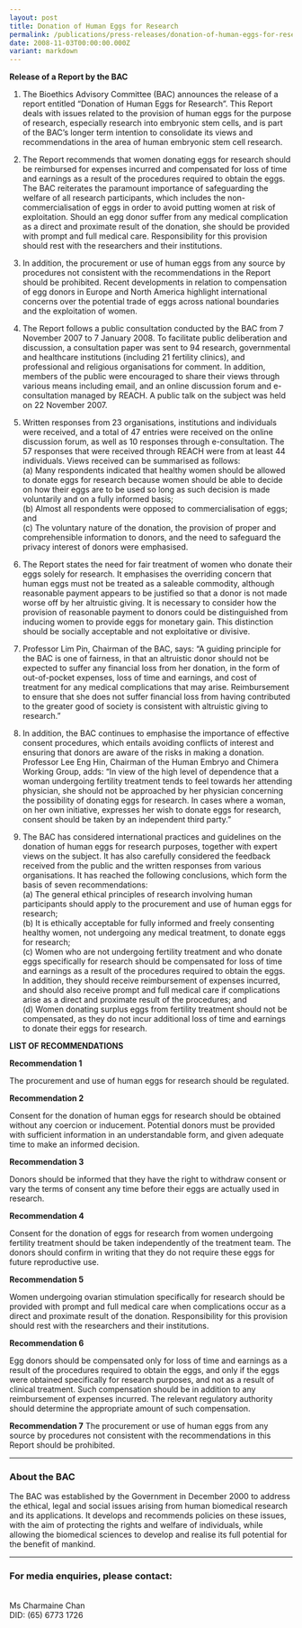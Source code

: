 ```yaml
---
layout: post
title: Donation of Human Eggs for Research
permalink: /publications/press-releases/donation-of-human-eggs-for-research/
date: 2008-11-03T00:00:00.000Z
variant: markdown
---
```

**Release of a Report by the BAC**

1. The Bioethics Advisory Committee (BAC) announces the release of a report entitled “Donation of Human Eggs for Research”. This Report deals with issues related to the provision of human eggs for the purpose of research, especially research into embryonic stem cells, and is part of the BAC’s longer term intention to consolidate its views and recommendations in the area of human embryonic stem cell research.

2. The Report recommends that women donating eggs for research should be reimbursed for expenses incurred and compensated for loss of time and earnings as a result of the procedures required to obtain the eggs. The BAC reiterates the paramount importance of safeguarding the welfare of all research participants, which includes the non-commercialisation of eggs in order to avoid putting women at risk of exploitation. Should an egg donor suffer from any medical complication as a direct and proximate result of the donation, she should be provided with prompt and full medical care. Responsibility for this provision should rest with the researchers and their institutions.

3. In addition, the procurement or use of human eggs from any source by procedures not consistent with the recommendations in the Report should be prohibited. Recent developments in relation to compensation of egg donors in Europe and North America highlight international concerns over the potential trade of eggs across national boundaries and the exploitation of women.

4. The Report follows a public consultation conducted by the BAC from 7 November 2007 to 7 January 2008. To facilitate public deliberation and discussion, a consultation paper was sent to 94 research, governmental and healthcare institutions (including 21 fertility clinics), and professional and religious organisations for comment. In addition, members of the public were encouraged to share their views through various means including email, and an online discussion forum and e-consultation managed by REACH. A public talk on the subject was held on 22 November 2007. 

5. Written responses from 23 organisations, institutions and individuals were received, and a total of 47 entries were received on the online discussion forum, as well as 10 responses through e-consultation. The 57 responses that were received through REACH were from at least 44 individuals. Views received can be summarised as follows:
<br>(a) Many respondents indicated that healthy women should be allowed to donate eggs for research because women should be able to decide on how their eggs are to be used so long as such decision is made voluntarily and on a fully informed basis;
<br>(b) Almost all respondents were opposed to commercialisation of eggs; and
<br>(c) The voluntary nature of the donation, the provision of proper and comprehensible information to donors, and the need to safeguard the privacy interest of donors were emphasised.

6. The Report states the need for fair treatment of women who donate their eggs solely for research. It emphasises the overriding concern that human eggs must not be treated as a saleable commodity, although reasonable payment appears to be justified so that a donor is not made worse off by her altruistic giving. It is necessary to consider how the provision of reasonable payment to donors could be distinguished from inducing women to provide eggs for monetary gain. This distinction should be socially acceptable and not exploitative or divisive.

7. Professor Lim Pin, Chairman of the BAC, says: “A guiding principle for the BAC is one of fairness, in that an altruistic donor should not be expected to suffer any financial loss from her donation, in the form of out-of-pocket expenses, loss of time and earnings, and cost of treatment for any medical complications that may arise. Reimbursement to ensure that she does not suffer financial loss from having contributed to the greater good of society is consistent with altruistic giving to research.”
 
8. In addition, the BAC continues to emphasise the importance of effective consent procedures, which entails avoiding conflicts of interest and ensuring that donors are aware of the risks in making a donation. Professor Lee Eng Hin, Chairman of the Human Embryo and Chimera Working Group, adds: “In view of the high level of dependence that a woman undergoing fertility treatment tends to feel towards her attending physician, she should not be approached by her physician concerning the possibility of donating eggs for research. In cases where a woman, on her own initiative, expresses her wish to donate eggs for research, consent should be taken by an independent third party.”

9. The BAC has considered international practices and guidelines on the donation of human eggs for research purposes, together with expert views on the subject. It has also carefully considered the feedback received from the public and the written responses from various organisations. It has reached the following conclusions, which form the basis of seven recommendations:
<br>(a) The general ethical principles of research involving human participants should apply to the procurement and use of human eggs for research;
<br>(b) It is ethically acceptable for fully informed and freely consenting healthy women, not undergoing any medical treatment, to donate eggs for research;
<br>(c) Women who are not undergoing fertility treatment and who donate eggs specifically for research should be compensated for loss of time and earnings as a result of the procedures required to obtain the eggs. In addition, they should receive reimbursement of expenses incurred, and should also receive prompt and full medical care if complications arise as a direct and proximate result of the procedures; and
<br>(d) Women donating surplus eggs from fertility treatment should not be compensated, as they do not incur additional loss of time and earnings to donate their eggs for research.

**LIST OF RECOMMENDATIONS**

**Recommendation 1**

The procurement and use of human eggs for research should be regulated.

**Recommendation 2**

Consent for the donation of human eggs for research should be obtained without any coercion or inducement. Potential donors must be provided with sufficient information in an understandable form, and given adequate time to make an informed decision.

**Recommendation 3**

Donors should be informed that they have the right to withdraw consent or vary the terms of consent any time before their eggs are actually used in research.

**Recommendation 4**

Consent for the donation of eggs for research from women undergoing fertility treatment should be taken independently of the treatment team. The donors should confirm in writing that they do not require these eggs for future reproductive use.

**Recommendation 5**

Women undergoing ovarian stimulation specifically for research should be provided with prompt and full medical care when complications occur as a direct and proximate result of the donation. Responsibility for this provision should rest with the researchers and their institutions.

**Recommendation 6**

Egg donors should be compensated only for loss of time and earnings as a result of the procedures required to obtain the eggs, and only if the eggs were obtained specifically for research purposes, and not as a result of clinical treatment. Such compensation should be in addition to any reimbursement of expenses incurred. The relevant regulatory authority should determine the appropriate amount of such compensation.

**Recommendation 7**
The procurement or use of human eggs from any source by procedures not consistent with the recommendations in this Report should be prohibited.

---

### **About the BAC**

The BAC was established by the Government in December 2000 to address the ethical, legal and social issues arising from human biomedical research and its applications. It develops and recommends policies on these issues, with the aim of protecting the rights and welfare of individuals, while allowing the biomedical sciences to develop and realise its full potential for the benefit of mankind.

---

### **For media enquiries, please contact:**

<br>Ms Charmaine Chan
<br>DID: (65) 6773 1726
<br>